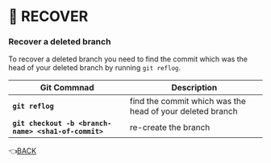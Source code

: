# :pray: RECOVER


### Recover a deleted branch

To recover a deleted branch you need to find the commit which was the head of your deleted branch by running `git reflog`.

Git Commnad 	            						| Description
--------------------------------------------------- | ---------------
**`git reflog`**									| find the commit which was the head of your deleted branch
**`git checkout -b <branch-name> <sha1-of-commit>`** | re-create the branch


:point_left:[BACK](README.md)